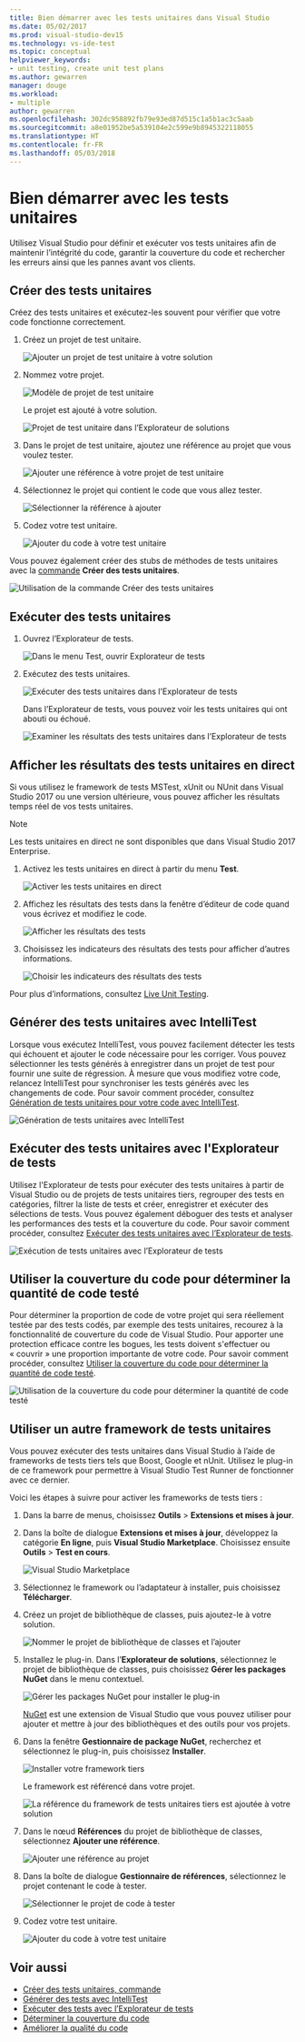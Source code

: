 ```yaml
---
title: Bien démarrer avec les tests unitaires dans Visual Studio
ms.date: 05/02/2017
ms.prod: visual-studio-dev15
ms.technology: vs-ide-test
ms.topic: conceptual
helpviewer_keywords:
- unit testing, create unit test plans
ms.author: gewarren
manager: douge
ms.workload:
- multiple
author: gewarren
ms.openlocfilehash: 302dc958892fb79e93ed87d515c1a5b1ac3c5aab
ms.sourcegitcommit: a8e01952be5a539104e2c599e9b8945322118055
ms.translationtype: HT
ms.contentlocale: fr-FR
ms.lasthandoff: 05/03/2018
---
```

# <a name="get-started-with-unit-testing"></a>Bien démarrer avec les tests unitaires

Utilisez Visual Studio pour définir et exécuter vos tests unitaires afin de maintenir l’intégrité du code, garantir la couverture du code et rechercher les erreurs ainsi que les pannes avant vos clients.

## <a name="create-unit-tests"></a>Créer des tests unitaires

Créez des tests unitaires et exécutez-les souvent pour vérifier que votre code fonctionne correctement.

1. Créez un projet de test unitaire.

   ![Ajouter un projet de test unitaire à votre solution](media/createunittest1.png)

1. Nommez votre projet.

   ![Modèle de projet de test unitaire](media/createunittest2.png)

   Le projet est ajouté à votre solution.

   ![Projet de test unitaire dans l’Explorateur de solutions](media/createunittest5.png)

1. Dans le projet de test unitaire, ajoutez une référence au projet que vous voulez tester.

   ![Ajouter une référence à votre projet de test unitaire](media/createunittest6.png)

1. Sélectionnez le projet qui contient le code que vous allez tester.

   ![Sélectionner la référence à ajouter](media/createunittest7.png)

1. Codez votre test unitaire.

   ![Ajouter du code à votre test unitaire](media/createunittest8.png)

Vous pouvez également créer des stubs de méthodes de tests unitaires avec la [commande](create-unit-tests-menu.md) **Créer des tests unitaires**.

![Utilisation de la commande Créer des tests unitaires](media/createunittestcommand2.png)

## <a name="run-unit-tests"></a>Exécuter des tests unitaires

1. Ouvrez l’Explorateur de tests.

   ![Dans le menu Test, ouvrir Explorateur de tests](media/rununittest1.png)

1. Exécutez des tests unitaires.

   ![Exécuter des tests unitaires dans l'Explorateur de tests](media/rununittest2.png)

   Dans l’Explorateur de tests, vous pouvez voir les tests unitaires qui ont abouti ou échoué.

   ![Examiner les résultats des tests unitaires dans l’Explorateur de tests](media/rununittest3.png)

## <a name="view-live-unit-test-results"></a>Afficher les résultats des tests unitaires en direct

Si vous utilisez le framework de tests MSTest, xUnit ou NUnit dans Visual Studio 2017 ou une version ultérieure, vous pouvez afficher les résultats temps réel de vos tests unitaires.

> [!NOTE]
> Les tests unitaires en direct ne sont disponibles que dans Visual Studio 2017 Enterprise.

1. Activez les tests unitaires en direct à partir du menu **Test**.

   ![Activer les tests unitaires en direct](media/live-test-results-start.png)

1. Affichez les résultats des tests dans la fenêtre d’éditeur de code quand vous écrivez et modifiez le code.

   ![Afficher les résultats des tests](media/live-test-results-ui.png)

1. Choisissez les indicateurs des résultats des tests pour afficher d’autres informations.

   ![Choisir les indicateurs des résultats des tests](media/live-test-results-details.png)

Pour plus d’informations, consultez [Live Unit Testing](../test/live-unit-testing-intro.md).

## <a name="generate-unit-tests-with-intellitest"></a>Générer des tests unitaires avec IntelliTest

Lorsque vous exécutez IntelliTest, vous pouvez facilement détecter les tests qui échouent et ajouter le code nécessaire pour les corriger. Vous pouvez sélectionner les tests générés à enregistrer dans un projet de test pour fournir une suite de régression. À mesure que vous modifiez votre code, relancez IntelliTest pour synchroniser les tests générés avec les changements de code. Pour savoir comment procéder, consultez [Génération de tests unitaires pour votre code avec IntelliTest](../test/generate-unit-tests-for-your-code-with-intellitest.md).

![Génération de tests unitaires avec IntelliTest](media/intellitest.png)

## <a name="run-unit-tests-with-test-explorer"></a>Exécuter des tests unitaires avec l'Explorateur de tests

Utilisez l'Explorateur de tests pour exécuter des tests unitaires à partir de Visual Studio ou de projets de tests unitaires tiers, regrouper des tests en catégories, filtrer la liste de tests et créer, enregistrer et exécuter des sélections de tests. Vous pouvez également déboguer des tests et analyser les performances des tests et la couverture du code. Pour savoir comment procéder, consultez [Exécuter des tests unitaires avec l’Explorateur de tests](../test/run-unit-tests-with-test-explorer.md).

![Exécution de tests unitaires avec l’Explorateur de tests](media/testexplorer.png)

## <a name="use-code-coverage-to-determine-how-much-code-is-being-tested"></a>Utiliser la couverture du code pour déterminer la quantité de code testé

Pour déterminer la proportion de code de votre projet qui sera réellement testée par des tests codés, par exemple des tests unitaires, recourez à la fonctionnalité de couverture du code de Visual Studio. Pour apporter une protection efficace contre les bogues, les tests doivent s'effectuer ou « couvrir » une proportion importante de votre code. Pour savoir comment procéder, consultez [Utiliser la couverture du code pour déterminer la quantité de code testé](../test/using-code-coverage-to-determine-how-much-code-is-being-tested.md).

![Utilisation de la couverture du code pour déterminer la quantité de code testé](media/codecoverage.png)

## <a name="use-a-different-unit-test-framework"></a>Utiliser un autre framework de tests unitaires

Vous pouvez exécuter des tests unitaires dans Visual Studio à l’aide de frameworks de tests tiers tels que Boost, Google et nUnit. Utilisez le plug-in de ce framework pour permettre à Visual Studio Test Runner de fonctionner avec ce dernier.

Voici les étapes à suivre pour activer les frameworks de tests tiers :

1. Dans la barre de menus, choisissez **Outils** > **Extensions et mises à jour**.

1. Dans la boîte de dialogue **Extensions et mises à jour**, développez la catégorie **En ligne**, puis **Visual Studio Marketplace**. Choisissez ensuite **Outils** > **Test en cours**.

   ![Visual Studio Marketplace](media/extensions-and-updates-testing.png)

1. Sélectionnez le framework ou l’adaptateur à installer, puis choisissez **Télécharger**.

1. Créez un projet de bibliothèque de classes, puis ajoutez-le à votre solution.

   ![Nommer le projet de bibliothèque de classes et l’ajouter](media/create3rdpartyunittest3.png)

1. Installez le plug-in. Dans l’**Explorateur de solutions**, sélectionnez le projet de bibliothèque de classes, puis choisissez **Gérer les packages NuGet** dans le menu contextuel.

   ![Gérer les packages NuGet pour installer le plug-in](media/create3rdpartyunittest3a.png)

   [NuGet](https://www.nuget.org/) est une extension de Visual Studio que vous pouvez utiliser pour ajouter et mettre à jour des bibliothèques et des outils pour vos projets.

1. Dans la fenêtre **Gestionnaire de package NuGet**, recherchez et sélectionnez le plug-in, puis choisissez **Installer**.

   ![Installer votre framework tiers](media/create3rdpartyunittest4.png)

   Le framework est référencé dans votre projet.

   ![La référence du framework de tests unitaires tiers est ajoutée à votre solution](media/create3rdpartyunittest6.png)

1. Dans le nœud **Références** du projet de bibliothèque de classes, sélectionnez **Ajouter une référence**.

   ![Ajouter une référence au projet](media/createunittest6.png)

1. Dans la boîte de dialogue **Gestionnaire de références**, sélectionnez le projet contenant le code à tester.

   ![Sélectionner le projet de code à tester](media/createunittest7.png)

1. Codez votre test unitaire.

   ![Ajouter du code à votre test unitaire](media/create3rdpartyunittest7.png)

## <a name="see-also"></a>Voir aussi

* [Créer des tests unitaires, commande](create-unit-tests-menu.md)
* [Générer des tests avec IntelliTest](generate-unit-tests-for-your-code-with-intellitest.md)
* [Exécuter des tests avec l’Explorateur de tests](run-unit-tests-with-test-explorer.md)
* [Déterminer la couverture du code](using-code-coverage-to-determine-how-much-code-is-being-tested.md)
* [Améliorer la qualité du code](improve-code-quality.md)